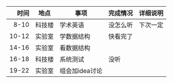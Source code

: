 |时间|地点|事项|完成情况|详细说明|
|---:|---|---|---|---|
|8-10|科技楼|学术英语|没怎么听|下次一定|
|10-12|实验室|学数据结构|快看完了||
|14-16|实验室|看数据结构|||
|16-18|科技楼|系统测试|没听||
|19-22|实验室|组会加idea讨论||